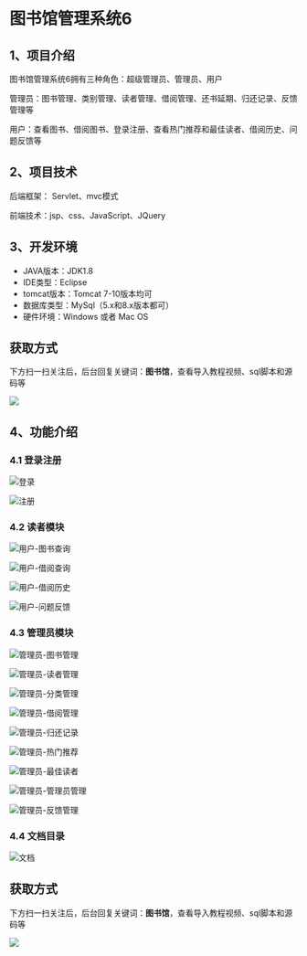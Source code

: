 # 图书馆管理系统6

## 1、项目介绍

图书馆管理系统6拥有三种角色：超级管理员、管理员、用户

管理员：图书管理、类别管理、读者管理、借阅管理、还书延期、归还记录、反馈管理等

用户：查看图书、借阅图书、登录注册、查看热门推荐和最佳读者、借阅历史、问题反馈等


## 2、项目技术

后端框架： Servlet、mvc模式

前端技术：jsp、css、JavaScript、JQuery

## 3、开发环境

- JAVA版本：JDK1.8
- IDE类型：Eclipse
- tomcat版本：Tomcat 7-10版本均可
- 数据库类型：MySql（5.x和8.x版本都可） 
- 硬件环境：Windows 或者 Mac OS

## 获取方式

下方扫一扫关注后，后台回复关键词：**图书馆**，查看导入教程视频、sql脚本和源码等

 ![](https://www.codeshop.fun/Typora-Images/202205281253739.png)
## 4、功能介绍

### 4.1 登录注册

![登录](https://www.codeshop.fun/Typora-Images/202208111317931.jpg)

![注册](https://www.codeshop.fun/Typora-Images/202208111317031.jpg)

### 4.2 读者模块

![用户-图书查询](https://www.codeshop.fun/Typora-Images/202208111318012.jpg)

![用户-借阅查询](https://www.codeshop.fun/Typora-Images/202208111318013.jpg)

![用户-借阅历史](https://www.codeshop.fun/Typora-Images/202208111318495.jpg)

![用户-问题反馈](https://www.codeshop.fun/Typora-Images/202208111318386.jpg)

### 4.3 管理员模块

![管理员-图书管理](https://www.codeshop.fun/Typora-Images/202208111318074.jpg)

![管理员-读者管理](https://www.codeshop.fun/Typora-Images/202208111318685.jpg)

![管理员-分类管理](https://www.codeshop.fun/Typora-Images/202208111318988.jpg)

![管理员-借阅管理](https://www.codeshop.fun/Typora-Images/202208111318520.jpg)

![管理员-归还记录](https://www.codeshop.fun/Typora-Images/202208111318312.jpg)

![管理员-热门推荐](https://www.codeshop.fun/Typora-Images/202208111318230.jpg)

![管理员-最佳读者 ](https://www.codeshop.fun/Typora-Images/202208111318583.jpg)

![管理员-管理员管理](https://www.codeshop.fun/Typora-Images/202208111318201.jpg)

![管理员-反馈管理](https://www.codeshop.fun/Typora-Images/202208111318170.jpg)

### 4.4 文档目录

![文档](https://www.codeshop.fun/Typora-Images/202208111318432.jpg)

## 获取方式

下方扫一扫关注后，后台回复关键词：**图书馆**，查看导入教程视频、sql脚本和源码等

 ![](https://www.codeshop.fun/Typora-Images/202205281253739.png)
